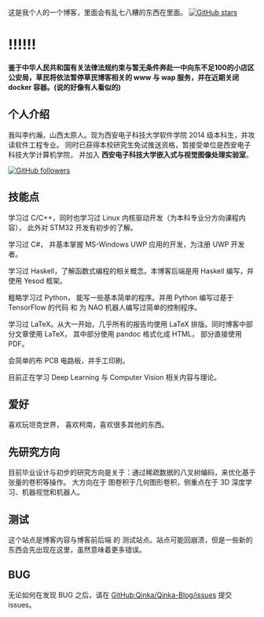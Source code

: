这是我个人的一个博客，里面会有乱七八糟的东西在里面。
[![GitHub stars](https://img.shields.io/github/stars/Qinka/Qinka-Blog.svg?style=social&label=Stars)](https://github.com/Qinka/Qinka-Blog)


# **!!!!!!**
**鉴于中华人民共和国有关法律法规约束与暂无条件奔赴一中向东不足100的小店区公安局，草民将依法暂停草民博客相关的 www 与 wap 服务，并在近期关闭 docker 容器。(说的好像有人看似的)**


## 个人介绍

我叫李约瀚，山西太原人。现为西安电子科技大学软件学院 2014 级本科生，并攻读软件工程专业。
同时已获得本校研究生免试推送资格，暂接受单位是西安电子科技大学计算机学院，
并加入 **西安电子科技大学嵌入式与视觉图像处理实验室**。

[![GitHub followers](https://img.shields.io/github/followers/Qinka.svg?style=social&label=Follow)](https://github.com/Qinka)

## 技能点

学习过 C/C++，同时也学习过 Linux 内核驱动开发（为本科专业分方向课程内容），
此外对 STM32 开发有初步的了解。

学习过 C#， 并基本掌握 MS-Windows UWP 应用的开发，为注册 UWP 开发者。

学习过 Haskell，了解函数式编程的相关概念。本博客后端是用 Haskell 编写，并使用 Yesod 框架。

粗略学习过 Python， 能写一些基本简单的程序。并用 Python 编写过基于 TensorFlow 的代码
和 为 NAO 机器人编写过简单的控制程序。

学习过 LaTeX。从大一开始，几乎所有的报告均使用 LaTeX 排版。同时博客中部分文章使用 LaTeX，
其中部分使用 pandoc 格式化成 HTML， 部分直接使用 PDF。

会简单的布 PCB 电路板，并手工印刷。

目前正在学习 Deep Learning 与 Computer Vision 相关内容与理论。

## 爱好

喜欢玩坦克世界， 喜欢柯南，喜欢很多其他的东西。

## 先研究方向

目前毕业设计与初步的研究方向是关于：通过稀疏数据的八叉树编码，来优化基于张量的卷积等操作。
大方向在于 图卷积于几何图形卷积，侧重点在于 3D 深度学习、机器视觉和机器人。

## 测试

这个站点是博客内容与博客前后端 的 测试站点。站点可能回崩溃，但是一些新的东西会先出现在这里，虽然意味着更多错误。

## BUG

无论如何在发现 BUG 之后，请在 [GitHub:Qinka/Qinka-Blog/issues](https://github.com/Qinka/Qinka-Blog/issues?q=is%3Aopen+is%3Aissue)
提交 issues。
